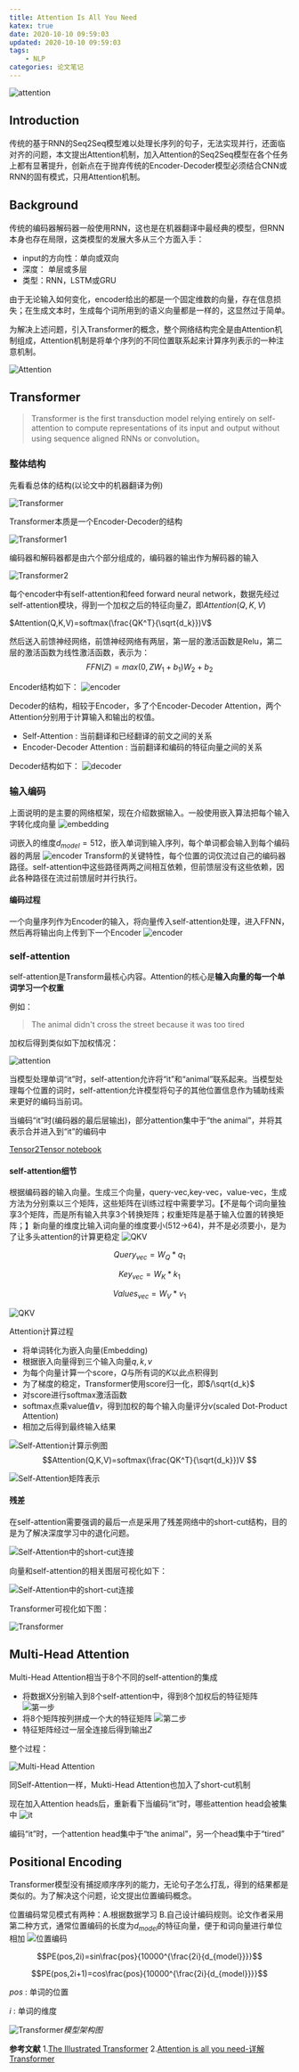```yaml
---
title: Attention Is All You Need
katex: true
date: 2020-10-10 09:59:03
updated: 2020-10-10 09:59:03
tags:    
    - NLP
categories: 论文笔记
---
```


![attention](https://whh.plus/images/attention.png)

## Introduction

传统的基于RNN的Seq2Seq模型难以处理长序列的句子，无法实现并行，还面临对齐的问题，本文提出Attention机制，加入Attention的Seq2Seq模型在各个任务上都有显著提升，创新点在于抛弃传统的Encoder-Decoder模型必须结合CNN或RNN的固有模式，只用Attention机制。
<!-- more -->

## Background

传统的编码器解码器一般使用RNN，这也是在机器翻译中最经典的模型，但RNN本身也存在局限，这类模型的发展大多从三个方面入手：

- input的方向性：单向或双向
- 深度： 单层或多层
- 类型：RNN，LSTM或GRU

由于无论输入如何变化，encoder给出的都是一个固定维数的向量，存在信息损失；在生成文本时，生成每个词所用到的语义向量都是一样的，这显然过于简单。

为解决上述问题，引入Transformer的概念，整个网络结构完全是由Attention机制组成，Attention机制是将单个序列的不同位置联系起来计算序列表示的一种注意机制。

![Attention](https://whh.plus/images/attention.jpg)

## Transformer
> Transformer is the first transduction model relying entirely on self-attention to compute representations of its input and output without using sequence aligned RNNs or convolution。

### 整体结构

先看看总体的结构(以论文中的机器翻译为例)

![Transformer](https://whh.plus/images/theTransformer.png)

Transformer本质是一个Encoder-Decoder的结构

![Transformer1](https://whh.plus/images/Thetransformer1.png)

编码器和解码器都是由六个部分组成的，编码器的输出作为解码器的输入

![Transformer2](https://whh.plus/images/Thetransformer2.png)

每个encoder中有self-attention和feed forward neural network，数据先经过self-attention模块，得到一个加权之后的特征向量$Z$，即$Attention(Q,K,V)$

$Attention(Q,K,V)=softmax(\frac{QK^T}{\sqrt{d_k}})V$

然后送入前馈神经网络，前馈神经网络有两层，第一层的激活函数是Relu，第二层的激活函数为线性激活函数，表示为：
$$FFN(Z)=max(0,ZW_1+b_1)W_2+b_2$$

Encoder结构如下：
![encoder](https://whh.plus/images/encoder.png)

Decoder的结构，相较于Encoder，多了个Encoder-Decoder Attention，两个Attention分别用于计算输入和输出的权值。

- Self-Attention : 当前翻译和已经翻译的前文之间的关系
- Encoder-Decoder Attention : 当前翻译和编码的特征向量之间的关系

Decoder结构如下：
![decoder](https://whh.plus/images/decoder.png)

### 输入编码

上面说明的是主要的网络框架，现在介绍数据输入。一般使用嵌入算法把每个输入字转化成向量
![embedding](https://whh.plus/images/embedding.png)

词嵌入的维度$d_{model}=512$，嵌入单词到输入序列，每个单词都会输入到每个编码器的两层
![encoder](https://whh.plus/images/encoder1.png)
Transform的关键特性，每个位置的词仅流过自己的编码器路径。self-attention中这些路径两两之间相互依赖，但前馈层没有这些依赖，因此各种路径在流过前馈层时并行执行。

#### 编码过程

一个向量序列作为Encoder的输入，将向量传入self-attention处理，进入FFNN，然后再将输出向上传到下一个Encoder
![encoder](https://whh.plus/images/encoder2.png)

### self-attention

self-attention是Transform最核心内容。Attention的核心是**输入向量的每一个单词学习一个权重**

例如：
>The animal didn't cross the street because it was too tired

加权后得到类似如下加权情况：

![attention](https://whh.plus/images/attention1.png)

当模型处理单词“it”时，self-attention允许将“it”和“animal”联系起来。当模型处理每个位置的词时，self-attention允许模型将句子的其他位置信息作为辅助线索来更好的编码当前词。

当编码“it”时(编码器的最后层输出)，部分attention集中于“the animal”，并将其表示合并进入到“it”的编码中

[Tensor2Tensor notebook](https://colab.research.google.com/github/tensorflow/tensor2tensor/blob/master/tensor2tensor/notebooks/hello_t2t.ipynb)

#### self-attention细节

根据编码器的输入向量。生成三个向量，query-vec,key-vec，value-vec，生成方法为分别乘以三个矩阵，这些矩阵在训练过程中需要学习。【不是每个词向量独享3个矩阵，而是所有输入共享3个转换矩阵；权重矩阵是基于输入位置的转换矩阵；】新向量的维度比输入词向量的维度要小(512->64)，并不是必须要小，是为了让多头attention的计算更稳定
![QKV](https://whh.plus/images/QKV.png)

$$Query_{vec}=W_Q*q_1$$

$$Key_{vec}=W_K*k_1$$

$$Values_{vec}=W_V*v_1$$

![QKV](https://whh.plus/images/QKV1.png)

Attention计算过程

- 将单词转化为嵌入向量(Embedding)
- 根据嵌入向量得到三个输入向量$q,k,v$
- 为每个向量计算一个score，$Q$与所有词的$K$以此点积得到
- 为了梯度的稳定，Transformer使用score归一化，即$/\sqrt{d_k}$
- 对score进行softmax激活函数
- softmax点乘value值$v$，得到加权的每个输入向量评分$v$(scaled Dot-Product Attention)
- 相加之后得到最终输入结果

![Self-Attention计算示例图](https://whh.plus/images/computeAttention.png)
$$Attention(Q,K,V)=softmax(\frac{QK^T}{\sqrt{d_k}})V $$

![Self-Attention矩阵表示](https://whh.plus/images/softmax.png)

#### 残差

在self-attention需要强调的最后一点是采用了残差网络中的short-cut结构，目的是为了解决深度学习中的退化问题。

![Self-Attention中的short-cut连接](https://whh.plus/images/short-cut.png)

向量和self-attention的相关图层可视化如下：

![Self-Attention中的short-cut连接](https://whh.plus/images/short-cut1.png)

Transformer可视化如下图：

![Transformer](https://whh.plus/images/transformer1.png)

## Multi-Head Attention

Multi-Head Attention相当于8个不同的self-attention的集成

- 将数据X分别输入到8个self-attention中，得到8个加权后的特征矩阵
![第一步](https://whh.plus/images/multi-head1.png)
- 将8个矩阵按列拼成一个大的特征矩阵
![第二步](https://whh.plus/images/multi-head2.png)
- 特征矩阵经过一层全连接后得到输出$Z$

整个过程：

![Multi-Head Attention](https://whh.plus/images/multiAttention.png)

同Self-Attention一样，Mukti-Head Attention也加入了short-cut机制

现在加入Attention heads后，重新看下当编码“it”时，哪些attention head会被集中
![it](https://whh.plus/images/multi-head3.png)

编码“it”时，一个attention head集中于“the animal”，另一个head集中于“tired”

## Positional Encoding

Transformer模型没有捕捉顺序序列的能力，无论句子怎么打乱，得到的结果都是类似的。为了解决这个问题，论文提出位置编码概念。

位置编码常见模式有两种：A.根据数据学习 B.自己设计编码规则。论文作者采用第二种方式，通常位置编码的长度为$d_{model}$的特征向量，便于和词向量进行单位相加
![位置编码](https://whh.plus/images/position.png)

$$PE(pos,2i)=sin\frac{pos}{10000^{\frac{2i}{d_{model}}}}$$

$$PE(pos,2i+1)=cos\frac{pos}{10000^{\frac{2i}{d_{model}}}}$$

$pos$ : 单词的位置

$i$ : 单词的维度




![Transformer](https://whh.plus/images/transformer.png)_模型架构图_

**参考文献**
1.[The Illustrated Transformer](https://zhuanlan.zhihu.com/p/75591049?from_voters_page=true)
2.[Attention is all you need-详解Transformer](https://www.cnblogs.com/zhanghaiyan/p/11079504.html)